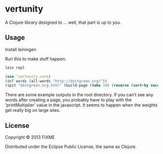 # vertunity

A Clojure library designed to ... well, that part is up to you.

## Usage

Install leiningen

Run this to make stuff happen:
```bash
lein repl
```

```clojure
(use 'vertunity.core)
(def words (all-words "http://doitgreen.org/"))
(spit "doitgreen.org.html" (build-page (take 100 (reverse (sort-by second (frequencies words))))))
```

There are some example outputs in the root directory.
If you can't see any words after creating a page, you probably have to play with the 'printMultiplier' value in the javascript. It seems to happen when the weights get really big on large sites.

## License

Copyright © 2013 FIXME

Distributed under the Eclipse Public License, the same as Clojure.
